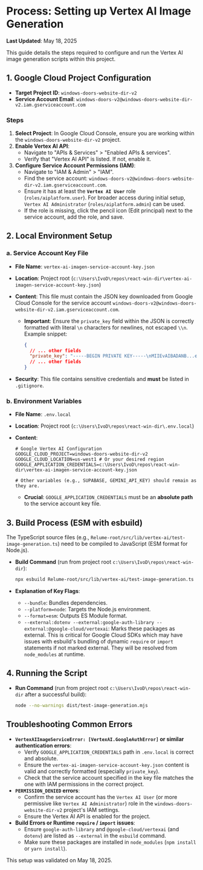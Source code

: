 # Process: Setting up Vertex AI Image Generation

**Last Updated**: May 18, 2025

This guide details the steps required to configure and run the Vertex AI image generation scripts within this project.

## 1. Google Cloud Project Configuration

* **Target Project ID**: `windows-doors-website-dir-v2`
* **Service Account Email**: `windows-doors-v2@windows-doors-website-dir-v2.iam.gserviceaccount.com`

### Steps

1. **Select Project**: In Google Cloud Console, ensure you are working within the `windows-doors-website-dir-v2` project.
2. **Enable Vertex AI API**:
   * Navigate to "APIs & Services" > "Enabled APIs & services".
   * Verify that "Vertex AI API" is listed. If not, enable it.
3. **Configure Service Account Permissions (IAM)**:
   * Navigate to "IAM & Admin" > "IAM".
   * Find the service account: `windows-doors-v2@windows-doors-website-dir-v2.iam.gserviceaccount.com`.
   * Ensure it has at least the **`Vertex AI User`** role (`roles/aiplatform.user`). For broader access during initial setup, `Vertex AI Administrator` (`roles/aiplatform.admin`) can be used.
   * If the role is missing, click the pencil icon (Edit principal) next to the service account, add the role, and save.

## 2. Local Environment Setup

### a. Service Account Key File

* **File Name**: `vertex-ai-imagen-service-account-key.json`
* **Location**: Project root (`c:\Users\IvoD\repos\react-win-dir\vertex-ai-imagen-service-account-key.json`)
* **Content**: This file must contain the JSON key downloaded from Google Cloud Console for the service account `windows-doors-v2@windows-doors-website-dir-v2.iam.gserviceaccount.com`.
  * **Important**: Ensure the `private_key` field within the JSON is correctly formatted with literal `\n` characters for newlines, not escaped `\\n`. Example snippet:

    ```json
    {
      // ... other fields
      "private_key": "-----BEGIN PRIVATE KEY-----\nMIIEvAIBADANB...example...\n-----END PRIVATE KEY-----\n",
      // ... other fields
    }
    ```

* **Security**: This file contains sensitive credentials and **must** be listed in `.gitignore`.

### b. Environment Variables

* **File Name**: `.env.local`
* **Location**: Project root (`c:\Users\IvoD\repos\react-win-dir\.env.local`)
* **Content**:

  ```env
  # Google Vertex AI Configuration
  GOOGLE_CLOUD_PROJECT=windows-doors-website-dir-v2
  GOOGLE_CLOUD_LOCATION=us-west1 # Or your desired region
  GOOGLE_APPLICATION_CREDENTIALS=c:\Users\IvoD\repos\react-win-dir\vertex-ai-imagen-service-account-key.json

  # Other variables (e.g., SUPABASE, GEMINI_API_KEY) should remain as they are.
  ```

  * **Crucial**: `GOOGLE_APPLICATION_CREDENTIALS` must be an **absolute path** to the service account key file.

## 3. Build Process (ESM with esbuild)

The TypeScript source files (e.g., `Relume-root/src/lib/vertex-ai/test-image-generation.ts`) need to be compiled to JavaScript (ESM format for Node.js).

* **Build Command** (run from project root `c:\Users\IvoD\repos\react-win-dir`):

  ```bash
  npx esbuild Relume-root/src/lib/vertex-ai/test-image-generation.ts --bundle --outfile=dist/test-image-generation.mjs --platform=node --format=esm --external:dotenv --external:google-auth-library --external:@google-cloud/vertexai --color=true
  ```

* **Explanation of Key Flags**:
  * `--bundle`: Bundles dependencies.
  * `--platform=node`: Targets the Node.js environment.
  * `--format=esm`: Outputs ES Module format.
  * `--external:dotenv --external:google-auth-library --external:@google-cloud/vertexai`: Marks these packages as external. This is critical for Google Cloud SDKs which may have issues with esbuild's bundling of dynamic `require` or `import` statements if not marked external. They will be resolved from `node_modules` at runtime.

## 4. Running the Script

* **Run Command** (run from project root `c:\Users\IvoD\repos\react-win-dir` after a successful build):

  ```bash
  node --no-warnings dist/test-image-generation.mjs
  ```

## Troubleshooting Common Errors

* **`VertexAIImageServiceError: [VertexAI.GoogleAuthError]` or similar authentication errors**:
  * Verify `GOOGLE_APPLICATION_CREDENTIALS` path in `.env.local` is correct and absolute.
  * Ensure the `vertex-ai-imagen-service-account-key.json` content is valid and correctly formatted (especially `private_key`).
  * Check that the service account specified in the key file matches the one with IAM permissions in the correct project.
* **`PERMISSION_DENIED` errors**:
  * Confirm the service account has the `Vertex AI User` (or more permissive like `Vertex AI Administrator`) role in the `windows-doors-website-dir-v2` project's IAM settings.
  * Ensure the Vertex AI API is enabled for the project.
* **Build Errors or Runtime `require` / `import` issues**:
  * Ensure `google-auth-library` and `@google-cloud/vertexai` (and `dotenv`) are listed as `--external` in the `esbuild` command.
  * Make sure these packages are installed in `node_modules` (`npm install` or `yarn install`).

This setup was validated on May 18, 2025.
